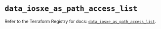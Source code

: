 # `data_iosxe_as_path_access_list`

Refer to the Terraform Registry for docs: [`data_iosxe_as_path_access_list`](https://registry.terraform.io/providers/ciscodevnet/iosxe/0.9.3/docs/data-sources/as_path_access_list).
